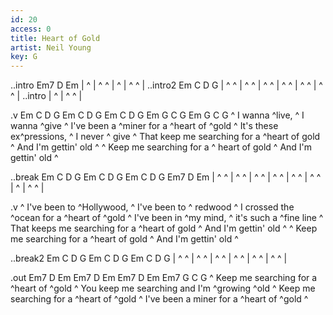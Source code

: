 ```yaml
---
id: 20
access: 0
title: Heart of Gold
artist: Neil Young
key: G
---
```

..intro Em7 D Em
| ^ | ^ ^ | ^ | ^ ^ |
..intro2 Em C D G
| ^ ^ | ^ ^ | ^ ^ | ^ ^ | ^ ^ | ^ ^ |
..intro
| ^ | ^ ^ |

.v Em C D G Em C D G Em C D G Em G C G Em G C G
^  I wanna ^live, ^ I wanna ^give 
^ I've been a ^miner for a ^heart of ^gold 
^ It's these ex^pressions, ^ I never ^ give
^ That keep me searching for a ^heart of gold
^ And I'm gettin' old  ^
^ Keep me searching for a ^ heart of gold
^ And I'm gettin' old  ^

..break Em C D G Em C D G Em C D G Em7 D Em
| ^ ^ | ^ ^ | ^ ^ | ^ ^ | ^ ^ | ^ ^ | ^ | ^ ^ |

.v
^ I've been to ^Hollywood, ^ I've been to ^ redwood
^ I crossed the ^ocean for a ^heart of ^gold 
^ I've been in ^my mind, ^ it's such a ^fine line
^ That keeps me searching for a ^heart of gold
^ And I'm gettin' old  ^
^ Keep me searching for a ^heart of gold
^ And I'm gettin' old  ^

..break2 Em C D G Em C D G Em C D G
| ^ ^ | ^ ^ | ^ ^ | ^ ^ | ^ ^ | ^ ^ |

.out Em7 D Em Em7 D Em Em7 D Em Em7 G C G
^ Keep me searching for a ^heart of ^gold 
^ You keep me searching and I'm ^growing ^old 
^ Keep me searching for a ^heart of ^gold 
^ I've been a miner for a ^heart of ^gold  ^
